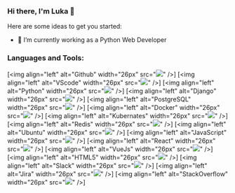 ### Hi there, I'm Luka 👋

Here are some ideas to get you started:

- 🔭 I’m currently working as a Python Web Developer

### Languages and Tools:

[<img align="left" alt="Github" width="26px" src="<img src="https://img.stackshare.io/service/27/sBsvBbjY.png"/>" />]
[<img align="left" alt="VScode" width="26px" src="<img src="https://img.stackshare.io/service/4202/Visual_Studio_Code_logo.png"/>" />]
[<img align="left" alt="Python" width="26px" src="<img src="https://img.stackshare.io/service/993/pUBY5pVj.png"/>" />]
[<img align="left" alt="Django" width="26px" src="<img src="https://img.stackshare.io/service/994/4aGjtNQv.png"/>" />]
[<img align="left" alt="PostgreSQL" width="26px" src="<img src="https://img.stackshare.io/service/1028/ASOhU5xJ.png"/>" />]
[<img align="left" alt="Docker" width="26px" src="<img src="https://img.stackshare.io/service/586/n4u37v9t_400x400.png"/>" />]
[<img align="left" alt="Kubernates" width="26px" src="<img src="https://img.stackshare.io/service/1885/21_d3cvM.png"/>" />]
[<img align="left" alt="Redis" width="26px" src="<img src="https://img.stackshare.io/service/1031/redis.png"/>" />]
[<img align="left" alt="Ubuntu" width="26px" src="<img src="https://img.stackshare.io/service/3511/cof_orange_hex.jpg"/>" />]
[<img align="left" alt="JavaScript" width="26px" src="<img src="https://img.stackshare.io/service/1209/javascript.jpeg"/>" />]
[<img align="left" alt="React" width="26px" src="<img src="https://img.stackshare.io/service/1020/OYIaJ1KK.png"/>" />]
[<img align="left" alt="VueJs" width="26px" src="<img src="https://img.stackshare.io/service/3837/paeckCWC.png"/>" />]
[<img align="left" alt="HTML5" width="26px" src="<img src="https://img.stackshare.io/service/2538/kEpgHiC9.png"/>" />]
[<img align="left" alt="Slack" width="26px" src="<img src="https://img.stackshare.io/service/675/RNiSRYOF_400x400.jpg"/>" />]
[<img align="left" alt="Jira" width="26px" src="<img src="https://img.stackshare.io/service/154/Qifq4jpS_400x400.jpg"/>" />]
[<img align="left" alt="StackOverflow" width="26px" src="<img src="https://img.stackshare.io/service/1927/so-icon.png"/>" />]

<br />
<br />
